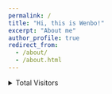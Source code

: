 ```yaml
---
permalink: /
title: "Hi, this is Wenbo!"
excerpt: "About me"
author_profile: true
redirect_from: 
  - /about/
  - /about.html
---
```

<!--

Hi, this is Charles (张子晨)! I am a third-year student majoring mathematics and computer science at [Macalester College](https://www.macalester.edu/) advised by Prof. [Andrew Beveridge](https://mathbeveridge.github.io/), and Prof. [Susan Fox](https://www.macalester.edu/~fox/). Recently, I am researching adversarial reset-free reinforcement learning with sink states mentored by [Luca Weihs](https://lucaweihs.github.io/) from [Allen Institute for AI (AI2)](https://allenai.org/). 

[[Curriculum Vitae]](https://zcczhang.github.io/files/CV.pdf)

My primary research interest lies in designing, developing, optimizing, and deploying *SAFE* deep reinforcement learning algorithms as well as their underlying mathematical principles to build autonomous (embodied, multi) agents that can perform in dynamic environments, solving real-world puzzles for common good. 

I also love competing in mathematical competitions to unveil the elegant beauty of the mathematics. In my spare time, I love to see the aurora driving four hours away from my school, and I indulge in Chinese calligraphy, playing basketball, golf, ping-pong, soccer, going fishing, e.t.c.. 

To know more about me, you could see my [Publications(scripts)](https://zcczhang.github.io/publications/), [Projects](https://zcczhang.github.io/projects/), [Experience](https://zcczhang.github.io/experience/), and [Honors](https://zcczhang.github.io/honors/). I am also making some notes, especially based on detailed mathematical proofs and my understanding, while lerning and researching about reinforcement learning in [Blogs](https://zcczhang.github.io/blogs/).

<!-- 
<details>
<summary>Okay, for more...</summary>
<br>
I am a highly passionate third-year Mathematics and Computer Science student at Macalester College with a solid background in both pure mathematics and applied mathematics involved with computer and data science. My primary research interest lies in designing, developing, optimizing, and deploying deep reinforcement learning algorithms as well as their underlying mathematical principles to build autonomous agents that can perform in dynamic environments, sovling real-world puzzles for social good. Recently, I am researching about reset-free models for reinforcement learning. I also love competing in mathematical competitions to unveil the elegant beauty of the mathematics. With proficient skills in <i>Python, R, Java, MATLAB, SQL, HTML, CSS</i>, I love using mathematical thinking to solve practical problems as well.
<br>
I love to see the aurora driving four hours away from my school, and I indulge in Chinese calligraphy, playing basketball, golf, ping-pong, soccer, going fishing, e.t.c. in my spare time. 
 </details> -->
 


<details>
<summary>
Total Visitors
</summary>
<a href="https://clustrmaps.com/site/1brrj"  title="Visit tracker"><img src="//www.clustrmaps.com/map_v2.png?d=Jad5BYaZCzNJ3nTHD9TyOF7cJdnqoYChQrF6nELpqcs&cl=ffffff" /></a>
</details>

